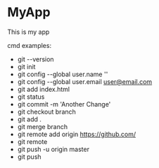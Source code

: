 # MyApp
This is my app

cmd examples:

* git --version
* git init
* git config --global user.name ''
* git config --global user.email user@email.com
* git add index.html
* git status
* git commit -m 'Another Change'
* git checkout branch
* git add .
* git merge branch
* git remote add origin https://github.com/
* git remote
* git push -u origin master
* git push 
